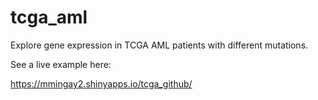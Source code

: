 # tcga_aml
Explore gene expression in TCGA AML patients with different mutations.

See a live example here:

https://mmingay2.shinyapps.io/tcga_github/


